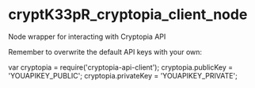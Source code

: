 # cryptK33pR_cryptopia_client_node
Node wrapper for interacting with Cryptopia API

Remember to overwrite the default API keys with your own:

var cryptopia = require('cryptopia-api-client');
cryptopia.publicKey = 'YOUAPIKEY_PUBLIC';
cryptopia.privateKey = 'YOUAPIKEY_PRIVATE';

